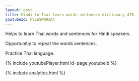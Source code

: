 ```yaml
---
layout: post
title: Hindi to Thai learn words sentences dictionary 470 
youtubeId: kVLeSKW9aA4
---
```

 
 
Helps to learn Thai words and sentences for Hindi speakers.

Opportunitiy to repeat the words sentences. 

Practice Thai language. 
 
{% include youtubePlayer.html id=page.youtubeId %}
 
 
{% include analytics.html %}